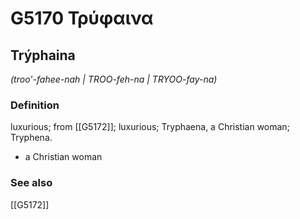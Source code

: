 # G5170 Τρύφαινα

## Trýphaina

_(troo'-fahee-nah | TROO-feh-na | TRYOO-fay-na)_

### Definition

luxurious; from [[G5172]]; luxurious; Tryphaena, a Christian woman; Tryphena.

- a Christian woman

### See also

[[G5172]]

